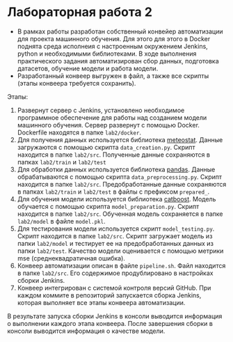 # Лабораторная работа 2
* В рамках работы разработан собственный конвейер автоматизации для проекта машинного обучения. Для этого для этого в Docker поднята среда исполнеия с настроенным окружением Jenkins, python и необходимыми библиотеками. В ходе выполнения практического задания автоматизирован сбор данных, подготовка датасетов, обучение модели и работа модели.
* Разработанный конвеер выгружен в файл, а также все скрипты (этапы конвеера требуется сохранить).

Этапы:
1. Развернут сервер с Jenkins, установлено необходимое программное обеспечение для работы над созданием модели машинного обучения. Сервер развернут с помощью Docker. Dockerfile находятся в папке `lab2/docker`.
2. Для получения данных используется библиотека [meteostat](https://pypi.org/project/meteostat/). Данные загружаются с помощью скрипта `data_creation.py`. Скрипт находится в папке `lab2/src`. Полученные данные сохраняются в папках `lab2/train` и `lab2/test`
3. Для обработки данных используется библиотека [pandas](https://pandas.pydata.org/). Данные обрабатываются с помощью скрипта `data_preprocessing.py`. Скрипт находится в папке `lab2/src`. Предобработанные данные сохраняются в папках `lab2/train` и `lab2/test` в файлы с префиксом `prepared_`.
4. Для обучения модели используется библиотека [сatboost](https://catboost.ai/). Модель обучается с помощью скрипта `model_preparation.py`. Скрипт находится в папке `lab2/src`. Обученная модель сохраняется в папке `lab2/model` в файле `model.pkl`.
5. Для тестирования модели используется скрипт `model_testing.py`. Скрипт находится в папке `lab2/src`. Скрипт загружает модель из папки `lab2/model` и тестирует ее на предобработанных данных из папки `lab2/test`. Качество модели оценивается с помощью метрики mse (среднеквадратичная ошибка).
6. Конвеер автоматизации описан в файле `pipeline.sh`. Файл находится в папке `lab2/src`. Его содержимое продублировано в настройках сборки Jenkins. 
7. Конвеер интегрирован с системой контроля версий GitHub. При каждом коммите в репозиторий запускается сборка Jenkins, которая выполняет все этапы конвеера автоматизации.

В результате запуска сборки Jenkins в консоли выводится информация о выполнении каждого этапа конвеера. После завершения сборки в консоли выводится информация о качестве модели.
